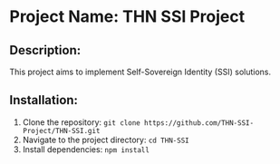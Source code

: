# Project Name: THN SSI Project

## Description:
This project aims to implement Self-Sovereign Identity (SSI) solutions.

## Installation:
1. Clone the repository: `git clone https://github.com/THN-SSI-Project/THN-SSI.git`
2. Navigate to the project directory: `cd THN-SSI`
3. Install dependencies: `npm install`
